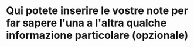 # Qui potete inserire le vostre note per far sapere l'una a l'altra qualche informazione particolare (opzionale)
